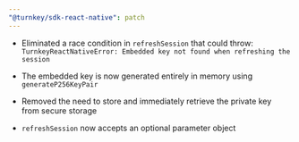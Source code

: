 ```yaml
---
"@turnkey/sdk-react-native": patch
---
```


- Eliminated a race condition in `refreshSession` that could throw:
  `TurnkeyReactNativeError: Embedded key not found when refreshing the session`
- The embedded key is now generated entirely in memory using `generateP256KeyPair`
- Removed the need to store and immediately retrieve the private key from secure storage

- `refreshSession` now accepts an optional parameter object
